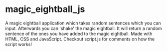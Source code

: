 # magic_eightball_js
A magic eightball application which takes random sentences which you can input. Afterwards you can 'shake' the magic eightball. It will return a random sentence of the ones you have added to the magic eightball. Made with HTML, CSS and JavaScript. Checkout script.js for comments on how the script works!
